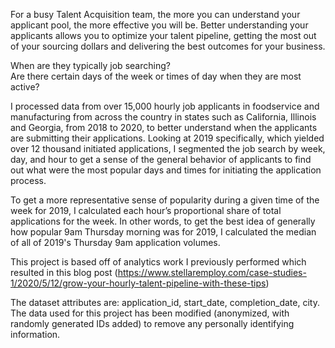 For a busy Talent Acquisition team, the more you can understand your applicant pool, the more effective you will be. Better understanding your applicants allows you to optimize your talent pipeline, getting the most out of your sourcing dollars and delivering the best outcomes for your business. 

When are they typically job searching?<br> 
Are there certain days of the week or times of day when they are most active?

I processed data from over 15,000 hourly job applicants in foodservice and manufacturing from across the country in states such as California, Illinois and Georgia, from 2018 to 2020, to better understand when the applicants are submitting their applications. Looking at 2019 specifically, which yielded over 12 thousand initiated applications, I segmented the job search by week, day, and hour to get a sense of the general behavior of applicants to find out what were the most popular days and times for initiating the application process.

To get a more representative sense of popularity during a given time of the week for 2019, I calculated each hour’s proportional share of total applications for the week. In other words, to get the best idea of generally how popular 9am Thursday morning was for 2019, I calculated the median of all of 2019's Thursday 9am application volumes.

This project is based off of analytics work I previously performed which resulted in this blog post (https://www.stellaremploy.com/case-studies-1/2020/5/12/grow-your-hourly-talent-pipeline-with-these-tips)

The dataset attributes are: application_id, start_date, completion_date, city. The data used for this project has been modified (anonymized, with randomly generated IDs added) to remove any personally identifying information. 
